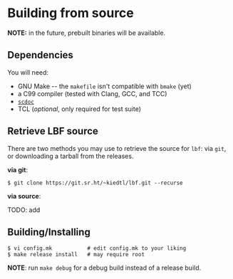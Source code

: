 # Building from source

**NOTE:** in the future, prebuilt binaries will be available.


## Dependencies

You will need:

- GNU Make -- the `makefile` isn't compatible with `bmake` (yet)
- a C99 compiler (tested with Clang, GCC, and TCC)
- [`scdoc`](https://git.sr.ht/~sircmpwn/scdoc)
- TCL (*optional*, only required for test suite)

## Retrieve LBF source

There are two methods you may use to retrieve the source for `lbf`: via
`git`, or downloading a tarball from the releases.

**via git**:

```
$ git clone https://git.sr.ht/~kiedtl/lbf.git --recurse
```

**via source**:

TODO: add


## Building/Installing

```
$ vi config.mk           # edit config.mk to your liking
$ make release install   # may require root
```


**NOTE**: run `make debug` for a debug build instead of a release build.
